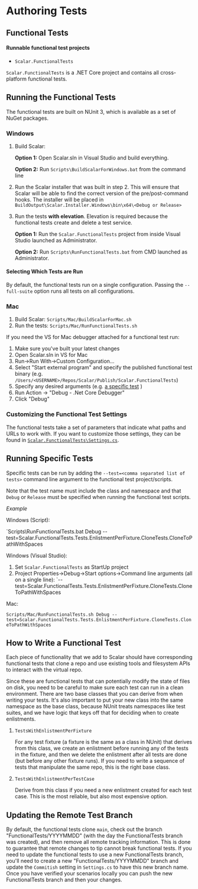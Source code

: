 # Authoring Tests

## Functional Tests

#### Runnable functional test projects

- `Scalar.FunctionalTests`

`Scalar.FunctionalTests` is a .NET Core project and contains all cross-platform functional tests.

## Running the Functional Tests

The functional tests are built on NUnit 3, which is available as a set of NuGet packages.

### Windows

1. Build Scalar:
    
    **Option 1:** Open Scalar.sln in Visual Studio and build everything.
    
    **Option 2:** Run `Scripts\BuildScalarForWindows.bat` from the command line

2. Run the Scalar installer that was built in step 2.  This will ensure that Scalar will be able to find the correct version of the pre/post-command hooks. The installer will be placed in `BuildOutput\Scalar.Installer.Windows\bin\x64\<Debug or Release>`
3. Run the tests **with elevation**.  Elevation is required because the functional tests create and delete a test service.

   **Option 1:** Run the `Scalar.FunctionalTests` project from inside Visual Studio launched as Administrator.
   
   **Option 2:** Run `Scripts\RunFunctionalTests.bat` from CMD launched as Administrator.

#### Selecting Which Tests are Run

By default, the functional tests run on a single configuration.  Passing the `--full-suite` option runs all tests on all configurations.

### Mac

1. Build Scalar: `Scripts/Mac/BuildScalarForMac.sh`
2. Run the tests: `Scripts/Mac/RunFunctionalTests.sh `

If you need the VS for Mac debugger attached for a functional test run:

1. Make sure you've built your latest changes
2. Open Scalar.sln in VS for Mac
3. Run->Run With->Custom Configuration...
4. Select "Start external program" and specify the published functional test binary (e.g. `/Users/<USERNAME>/Repos/Scalar/Publish/Scalar.FunctionalTests`)
5. Specify any desired arguments (e.g. [a specific test](#Running-Specific-Tests) )
6. Run Action -> "Debug - .Net Core Debugger"
7. Click "Debug"

### Customizing the Functional Test Settings

The functional tests take a set of parameters that indicate what paths and URLs to work with.  If you want to customize those settings, they
can be found in [`Scalar.FunctionalTests\Settings.cs`](/Scalar/Scalar.FunctionalTests/Settings.cs).


## Running Specific Tests

Specific tests can be run by adding the `--test=<comma separated list of tests>` command line argument to the functional test project/scripts.  

Note that the test name must include the class and namespace and that `Debug` or `Release` must be specified when running the functional test scripts.

*Example*

Windows (Script):

`Scripts\RunFunctionalTests.bat Debug --test=Scalar.FunctionalTests.Tests.EnlistmentPerFixture.CloneTests.CloneToPathWithSpaces

Windows (Visual Studio):

1. Set `Scalar.FunctionalTests` as StartUp project
2. Project Properties->Debug->Start options->Command line arguments (all on a single line): `--test=Scalar.FunctionalTests.Tests.EnlistmentPerFixture.CloneTests.CloneToPathWithSpaces

Mac:

`Scripts/Mac/RunFunctionalTests.sh Debug --test=Scalar.FunctionalTests.Tests.EnlistmentPerFixture.CloneTests.CloneToPathWithSpaces`

## How to Write a Functional Test

Each piece of functionality that we add to Scalar should have corresponding functional tests that clone a repo and use existing tools and filesystem APIs to interact with the virtual repo.

Since these are functional tests that can potentially modify the state of files on disk, you need to be careful to make sure each test can run in a clean 
environment.  There are two base classes that you can derive from when writing your tests.  It's also important to put your new class into the same namespace
as the base class, because NUnit treats namespaces like test suites, and we have logic that keys off that for deciding when to create enlistments.

1. `TestsWithEnlistmentPerFixture`

    For any test fixture (a fixture is the same as a class in NUnit) that derives from this class, we create an enlistment before running any of the tests in the fixture, and then we delete the enlistment after all tests are done (but before any other fixture runs).  If you need to write a sequence of tests that manipulate the same repo, this is the right base class.

2. `TestsWithEnlistmentPerTestCase`

   Derive from this class if you need a new enlistment created for each test case.  This is the most reliable, but also most expensive option.

## Updating the Remote Test Branch

By default, the functional tests clone `main`, check out the branch "FunctionalTests/YYYYMMDD" (with the day the FunctionalTests branch was created), 
and then remove all remote tracking information. This is done to guarantee that remote changes to tip cannot break functional tests. If you need to update 
the functional tests to use a new FunctionalTests branch, you'll need to create a new "FunctionalTests/YYYYMMDD" branch and update the `Commitish` setting in `Settings.cs` to have this new branch name.  
Once you have verified your scenarios locally you can push the new FunctionalTests branch and then your changes.
